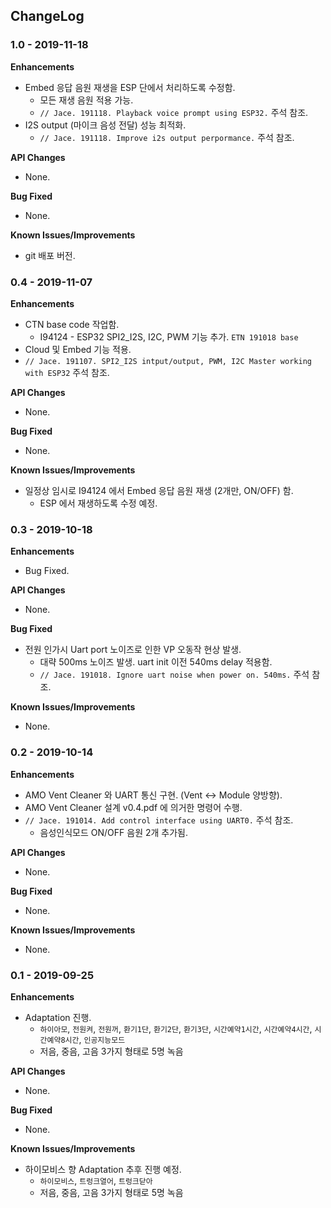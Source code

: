 ## ChangeLog
### 1.0 - 2019-11-18

**Enhancements**

* Embed 응답 음원 재생을 ESP 단에서 처리하도록 수정함.
  * 모든 재생 음원 적용 가능.
  * `// Jace. 191118. Playback voice prompt using ESP32.` 주석 참조.
* I2S output (마이크 음성 전달) 성능 최적화.
  * `// Jace. 191118. Improve i2s output perpormance.` 주석 참조.

**API Changes**

* None.

**Bug Fixed**

* None.

**Known Issues/Improvements**

* git 배포 버전.

### 0.4 - 2019-11-07

**Enhancements**

* CTN base code 작업함.
  * I94124 - ESP32 SPI2_I2S, I2C, PWM 기능 추가. `ETN 191018 base`
* Cloud 및 Embed 기능 적용.
* `// Jace. 191107. SPI2_I2S intput/output, PWM, I2C Master working with ESP32` 주석 참조.

**API Changes**

* None.

**Bug Fixed**

* None.

**Known Issues/Improvements**

* 일정상 임시로 I94124 에서 Embed 응답 음원 재생 (2개만, ON/OFF) 함.
  * ESP 에서 재생하도록 수정 예정.

### 0.3 - 2019-10-18

**Enhancements**

* Bug Fixed.

**API Changes**

* None.

**Bug Fixed**

* 전원 인가시 Uart port 노이즈로 인한 VP 오동작 현상 발생.
  * 대략 500ms 노이즈 발생. uart init 이전 540ms delay 적용함.
  * `// Jace. 191018. Ignore uart noise when power on. 540ms.` 주석 참조.

**Known Issues/Improvements**

* None.

### 0.2 - 2019-10-14

**Enhancements**

* AMO Vent Cleaner 와 UART 통신 구현. (Vent ↔ Module 양방향).
* AMO Vent Cleaner 설계 v0.4.pdf 에 의거한 명령어 수행.
* `// Jace. 191014. Add control interface using UART0.` 주석 참조.
  * 음성인식모드 ON/OFF 음원 2개 추가됨.

**API Changes**

* None.

**Bug Fixed**

* None.

**Known Issues/Improvements**

* None.

### 0.1 - 2019-09-25

**Enhancements**

* Adaptation 진행.
  * `하이아모`, `전원켜`, `전원꺼`, `환기1단`, `환기2단`, `환기3단`, `시간예약1시간`, `시간예약4시간`, `시간예약8시간`, `인공지능모드`
  * 저음, 중음, 고음 3가지 형태로 5명 녹음

**API Changes**

* None.

**Bug Fixed**

* None.

**Known Issues/Improvements**

* 하이모비스 향 Adaptation 추후 진행 예정.
  * `하이모비스`, `트렁크열어`, `트렁크닫아`
  * 저음, 중음, 고음 3가지 형태로 5명 녹음
